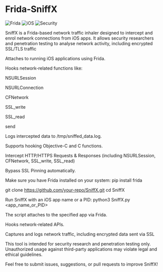 # Frida-SniffX
![Frida](https://img.shields.io/badge/Frida-16.5.6-blue) 
![iOS](https://img.shields.io/badge/iOS-Jailbreak%20Bypass-green)
![Security](https://img.shields.io/badge/Security-Bypass-red)

SniffX is a Frida-based network traffic inhaler designed to intercept and enrol network connections from iOS apps. It allows security researchers and penetration testing to analyse network activity, including encrypted SSL/TLS traffic


Attaches to running iOS applications using Frida.

Hooks network-related functions like:

NSURLSession

NSURLConnection

CFNetwork

SSL_write

SSL_read

send

Logs intercepted data to /tmp/sniffed_data.log.

Supports hooking Objective-C and C functions.

Intercept HTTP/HTTPS Requests & Responses (including NSURLSession, CFNetwork, SSL_write, SSL_read)

Bypass SSL Pinning automatically.

Make sure you have Frida installed on your system:
pip install frida


git clone https://github.com/your-repo/SniffX.git
cd SniffX

Run SniffX with an iOS app name or a PID:
python3 SniffX.py <app_name_or_PID>




The script attaches to the specified app via Frida.

Hooks network-related APIs.

Captures and logs network traffic, including encrypted data sent via SSL



This tool is intended for security research and penetration testing only. Unauthorized usage against third-party applications may violate legal and ethical guidelines.


Feel free to submit issues, suggestions, or pull requests to improve SniffX! 


